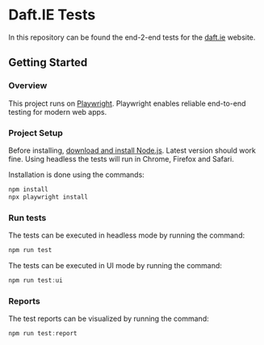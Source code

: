 # Daft.IE Tests

In this repository can be found the end-2-end tests for the [daft.ie](https://www.daft.ie) website.

## Getting Started

### Overview

This project runs on [Playwright](hhttps://playwright.dev/).
Playwright enables reliable end-to-end testing for modern web apps.

### Project Setup

Before installing, [download and install Node.js](https://nodejs.org/en/download/). Latest version should work fine.
Using headless the tests will run in Chrome, Firefox and Safari.

Installation is done using the commands:
```javascript
npm install
npx playwright install
```

### Run tests

The tests can be executed in headless mode by running the command:
```javascript
npm run test
```

The tests can be executed in UI mode by running the command:
```javascript
npm run test:ui
```

### Reports
The test reports can be visualized by running the command:
```javascript
npm run test:report
```